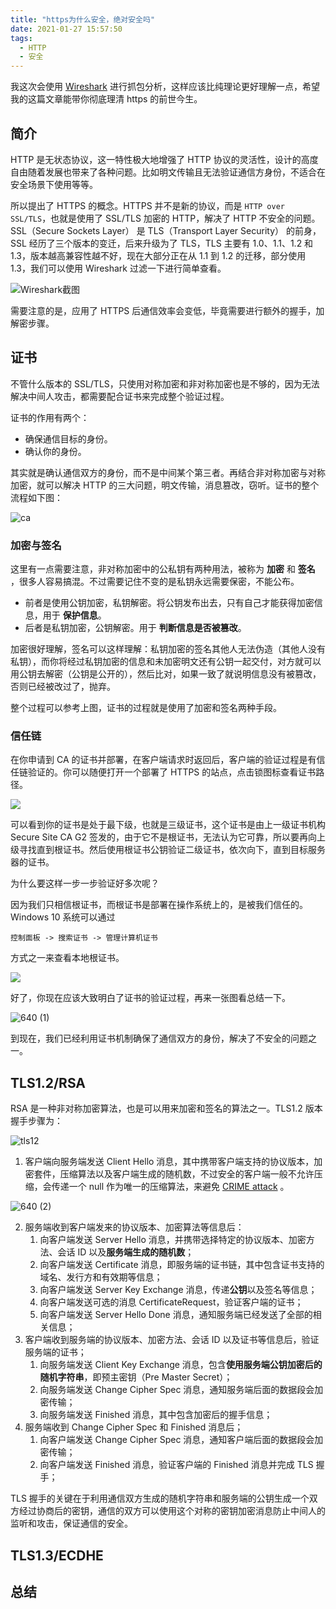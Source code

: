 ```yaml
---
title: "https为什么安全，绝对安全吗"
date: 2021-01-27 15:57:50
tags:
  - HTTP
  - 安全
---
```


我这次会使用 [Wireshark](https://www.wireshark.org/) 进行抓包分析，这样应该比纯理论更好理解一点，希望我的这篇文章能带你彻底理清 https 的前世今生。

## 简介

HTTP 是无状态协议，这一特性极大地增强了 HTTP 协议的灵活性，设计的高度自由随着发展也带来了各种问题。比如明文传输且无法验证通信方身份，不适合在安全场景下使用等等。

所以提出了 HTTPS 的概念。HTTPS  并不是新的协议，而是 `HTTP over SSL/TLS`，也就是使用了 SSL/TLS 加密的 HTTP，解决了 HTTP 不安全的问题。SSL（Secure Sockets Layer） 是 TLS（Transport Layer Security） 的前身，SSL 经历了三个版本的变迁，后来升级为了 TLS，TLS 主要有 1.0、1.1、1.2 和 1.3，版本越高兼容性越不好，现在大部分正在从 1.1 到 1.2 的迁移，部分使用 1.3，我们可以使用 Wireshark 过滤一下进行简单查看。

![Wireshark截图](https://gitee.com/sh1luo/imgs/raw/master/imgs/640.png)

需要注意的是，应用了 HTTPS 后通信效率会变低，毕竟需要进行额外的握手，加解密步骤。 

## 证书

不管什么版本的 SSL/TLS，只使用对称加密和非对称加密也是不够的，因为无法解决中间人攻击，都需要配合证书来完成整个验证过程。

证书的作用有两个：

- 确保通信目标的身份。
- 确认你的身份。

其实就是确认通信双方的身份，而不是中间某个第三者。再结合非对称加密与对称加密，就可以解决 HTTP 的三大问题，明文传输，消息篡改，窃听。证书的整个流程如下图：

![ca](https://gitee.com/sh1luo/imgs/raw/master/imgs/ca.png)

### 加密与签名

这里有一点需要注意，非对称加密中的公私钥有两种用法，被称为 **加密** 和 **签名** ，很多人容易搞混。不过需要记住不变的是私钥永远需要保密，不能公布。

- 前者是使用公钥加密，私钥解密。将公钥发布出去，只有自己才能获得加密信息，用于 **保护信息**。
- 后者是私钥加密，公钥解密。用于 **判断信息是否被篡改**。

加密很好理解，签名可以这样理解：私钥加密的签名其他人无法伪造（其他人没有私钥），而你将经过私钥加密的信息和未加密明文还有公钥一起交付，对方就可以用公钥去解密（公钥是公开的），然后比对，如果一致了就说明信息没有被篡改，否则已经被改过了，抛弃。

整个过程可以参考上图，证书的过程就是使用了加密和签名两种手段。

### 信任链

在你申请到 CA 的证书并部署，在客户端请求时返回后，客户端的验证过程是有信任链验证的。你可以随便打开一个部署了 HTTPS 的站点，点击锁图标查看证书路径。

![](https://gitee.com/sh1luo/imgs/raw/master/imgs/image-20210129114612091.png)

可以看到你的证书是处于最下级，也就是三级证书，这个证书是由上一级证书机构 Secure Site CA G2 签发的，由于它不是根证书，无法认为它可靠，所以要再向上级寻找直到根证书。然后使用根证书公钥验证二级证书，依次向下，直到目标服务器的证书。

为什么要这样一步一步验证好多次呢？

因为我们只相信根证书，而根证书是部署在操作系统上的，是被我们信任的。Windows 10 系统可以通过

````
控制面板 -> 搜索证书 -> 管理计算机证书 
````

方式之一来查看本地根证书。

![](https://gitee.com/sh1luo/imgs/raw/master/imgs/Snipaste_2021-01-28_21-32-27.png)

好了，你现在应该大致明白了证书的验证过程，再来一张图看总结一下。

![640 (1)](https://gitee.com/sh1luo/imgs/raw/master/imgs/640%20(1).png)

到现在，我们已经利用证书机制确保了通信双方的身份，解决了不安全的问题之一。

## TLS1.2/RSA

RSA 是一种非对称加密算法，也是可以用来加密和签名的算法之一。TLS1.2 版本握手步骤为：

![tls12](https://gitee.com/sh1luo/imgs/raw/master/imgs/tls12.png)

1. 客户端向服务端发送 Client Hello 消息，其中携带客户端支持的协议版本，加密套件，压缩算法以及客户端生成的随机数，不过安全的客户端一般不允许压缩，会传递一个 null 作为唯一的压缩算法，来避免 [CRIME attack](https://en.wikipedia.org/wiki/CRIME) 。

![640 (2)](https://gitee.com/sh1luo/imgs/raw/master/imgs/640%20(2).png)

2. 服务端收到客户端发来的协议版本、加密算法等信息后：
   1. 向客户端发送 Server Hello 消息，并携带选择特定的协议版本、加密方法、会话 ID 以及**服务端生成的随机数**；
   2. 向客户端发送 Certificate 消息，即服务端的证书链，其中包含证书支持的域名、发行方和有效期等信息；
   3. 向客户端发送 Server Key Exchange 消息，传递**公钥**以及签名等信息；
   4. 向客户端发送可选的消息 CertificateRequest，验证客户端的证书；
   5. 向客户端发送 Server Hello Done 消息，通知服务端已经发送了全部的相关信息；
3. 客户端收到服务端的协议版本、加密方法、会话 ID 以及证书等信息后，验证服务端的证书；
   1. 向服务端发送 Client Key Exchange 消息，包含**使用服务端公钥加密后的随机字符串**，即预主密钥（Pre Master Secret）；
   2. 向服务端发送 Change Cipher Spec 消息，通知服务端后面的数据段会加密传输；
   3. 向服务端发送 Finished 消息，其中包含加密后的握手信息；
4. 服务端收到 Change Cipher Spec 和 Finished 消息后；
   1. 向客户端发送 Change Cipher Spec 消息，通知客户端后面的数据段会加密传输；
   2. 向客户端发送 Finished 消息，验证客户端的 Finished 消息并完成 TLS 握手；

TLS 握手的关键在于利用通信双方生成的随机字符串和服务端的公钥生成一个双方经过协商后的密钥，通信的双方可以使用这个对称的密钥加密消息防止中间人的监听和攻击，保证通信的安全。







## TLS1.3/ECDHE



## 总结